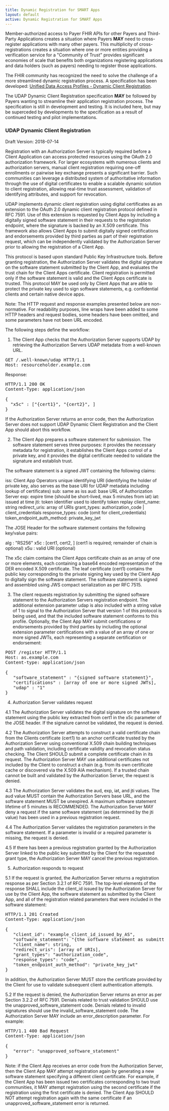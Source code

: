 ```yaml
---
title: Dynamic Registration for SMART Apps
layout: default
active: Dynamic Registration for SMART Apps
---
```


Member-authorized access to Payer FHIR APIs for other Payers and Third-Party Applications creates a situation where Payers **MAY** need to cross-register applications with many other payers. This multiplicity of cross-registrations creates a situation where one or more entities providing a verification service for a "Community of Trust" provides significant economies of scale that benefits both organizations registering applications and data holders (such as payers) needing to register those applications.

The FHIR community has recognized the need to solve the challenge of a more streamlined dynamic registration process. A specification has been developed: [Unified Data Access Profiles - Dynamic Client Registration](http://www.udap.org/udap-dynamic-client-registration.html). 

The UDAP Dynamic Client Registration specification **MAY** be followed by Payers wanting to streamline their application registration process. The specification is still in development and testing. It is included here, but may be superceded by developments to the specification as a result of continued testing and pilot implementations.

### UDAP Dynamic Client Registration 
Draft Version: 2018-07-14

Registration with an Authorization Server is typically required before a Client Application can access protected resources using the OAuth 2.0 authorization framework. For larger ecosystems with numerous clients and authorization servers, manual client registration requiring one-off enrollments or pairwise key exchange presents a significant barrier. Such communities can leverage a distributed system of authoritative information through the use of digital certificates to enable a scalable dynamic solution to client registration, allowing real-time trust assessment, validation of identifying attributes, and support for revocation.

UDAP implements dynamic client registration using digital certificates as an extension to the OAuth 2.0 dynamic client registration protocol defined in RFC 7591. Use of this extension is requested by Client Apps by including a digitally signed software statement in their requests to the registration endpoint, where the signature is backed by an X.509 certificate. This framework also allows Client Apps to submit digitally signed certifications and endorsements provided by third parties as part of their registration request, which can be independently validated by the Authorization Server prior to allowing the registration of a Client App.

This protocol is based upon standard Public Key Infrastructure tools. Before granting registration, the Authorization Server validates the digital signature on the software statement submitted by the Client App, and evaluates the trust chain for the Client Apps certificate. Client registration is permitted only if the software statement is valid and the Client Apps certificate is trusted. This protocol MAY be used only by Client Apps that are able to protect the private key used to sign software statements, e.g. confidential clients and certain native device apps.

Note: The HTTP request and response examples presented below are non-normative. For readability purposes, line wraps have been added to some HTTP headers and request bodies, some headers have been omitted, and some parameters have not been URL encoded.

The following steps define the workflow:

1. The Client App checks that the Authorization Server supports UDAP by retrieving the Authorization Servers UDAP metadata from a well-known URL.

<pre>
GET /.well-known/udap HTTP/1.1
Host: resourceholder.example.com
</pre>

Response:

<pre>
HTTP/1.1 200 OK
Content-Type: application/json

{ 
  "x5c" : ["{cert1}", "{cert2}", ]
}
</pre>

If the Authorization Server returns an error code, then the Authorization Server does not support UDAP Dynamic Client Registration and the Client App should abort this workflow.

2. The Client App prepares a software statement for submission. The software statement serves three purposes: it provides the necessary metadata for registration, it establishes the Client Apps control of a private key, and it provides the digital certificate needed to validate the signature and establish trust.

The software statement is a signed JWT containing the following claims:

   iss: Client App Operators unique identifying URI (identifying the holder of private key, also serves as the base URI for UDAP metadata including lookup of certificates)
   sub: same as iss 
   aud: base URL of Authorization Server
   exp: expire time (should be short-lived, max 5 minutes from iat)
   iat: issued at time
   jti: token identifier used to identify token replay
   client_name: string
   redirect_uris: array of URIs
   grant_types: authorization_code | client_credentials
   response_types: code (omit for client_credentials)
   token_endpoint_auth_method: private_key_jwt

The JOSE Header for the software statement contains the following key/value pairs:

   alg : "RS256"
   x5c : [cert1, cert2, ] (cert1 is required; remainder of chain is optional)
   x5u : valid URI (optional)

The x5c claim contains the Client Apps certificate chain as an array of one or more elements, each containing a base64 encoded representation of the DER encoded X.509 certificate. The leaf certificate (cert1) contains the public key corresponding to the private signing key used by the Client App to digitally sign the software statement. The software statement is signed and assembled using JWS compact serialization as per RFC 7515.

3. The client requests registration by submitting the signed software statement to the Authorization Servers registration endpoint. The additional extension parameter udap is also included with a string value of 1 to signal to the Authorization Server that version 1 of this protocol is being used, and that the included software statement conforms to this profile. Optionally, the Client App MAY submit certifications or endorsements provided by third parties by including the optional extension parameter certifications with a value of an array of one or more signed JWTs, each representing a separate certification or endorsement:

<pre>
POST /register HTTP/1.1
Host: as.example.com
Content-type: application/json

{
   "software_statement" : "{signed software statement}",
   "certifications" : [array of one or more signed JWTs],
   "udap" : "1"
}
</pre>

4. Authorization Server validates request

4.1 The Authorization Server validates the digital signature on the software statement using the public key extracted from cert1 in the x5c parameter of the JOSE header. If the signature cannot be validated, the request is denied.

4.2 The Authorization Server attempts to construct a valid certificate chain from the Clients certificate (cert1) to an anchor certificate trusted by the Authorization Server using conventional X.509 chain building techniques and path validation, including certificate validity and revocation status checking. The Client SHOULD submit a complete certificate chain in its request. The Authorization Server MAY use additional certificates not included by the Client to construct a chain (e.g. from its own certificate cache or discovered via the X.509 AIA mechanism). If a trusted chain cannot be built and validated by the Authorization Server, the request is denied.

4.3 The Authorization Server validates the aud, exp, iat, and jti values. The aud value MUST contain the Authorization Servers base URL, and the software statement MUST be unexpired. A maximum software statement lifetime of 5 minutes is RECOMMENDED. The Authorization Server MAY deny a request if the same software statement (as determined by the jti value) has been used in a previous registration request.

4.4 The Authorization Server validates the registration parameters in the software statement. If a parameter is invalid or a required parameter is missing, the request is denied.

4.5 If there has been a previous registration granted by the Authorization Server linked to the public key submitted by the Client for the requested grant type, the Authorization Server MAY cancel the previous registration.

5. Authorization responds to request

5.1 If the request is granted, the Authorization Server returns a registration response as per Section 3.2.1 of RFC 7591. The top-level elements of the response SHALL include the client_id issued by the Authorization Server for use by the Client App, the software statement as submitted by the Client App, and all of the registration related parameters that were included in the software statement:

<pre>
HTTP/1.1 201 Created
Content-Type: application/json

{
   "client_id": "example_client_id_issued_by_AS",
   "software_statement": "{the software statement as submitted by the client}", 
   "client_name": string,
   "redirect_uris": [array of URIs],
   "grant_types": "authorization_code",
   "response_types": "code",
   "token_endpoint_auth_method": "private_key_jwt"
}
</pre>

In addition, the Authorization Server MUST store the certificate provided by the Client for use to validate subsequent client authentication attempts.

5.2 If the request is denied, the Authorization Server returns an error as per Section 3.2.2 of RFC 7591. Denials related to trust validation SHOULD use the unapproved_software_statement code. Denials related to invalid signatures should use the invalid_software_statement code. The Authorization Server MAY include an error_description parameter. For example:

<pre>
HTTP/1.1 400 Bad Request
Content-Type: application/json

{
   "error": "unapproved_software_statement"
}
</pre>

Note: if the Client App receives an error code from the Authorization Server, then the Client App MAY attempt registration again by generating a new software statement specifying a different client certificate. For example, if the Client App has been issued two certificates corresponding to two trust communities, it MAY attempt registration using the second certificate if the registration using the first certificate is denied. The Client App SHOULD NOT attempt registration again with the same certificate if an unapproved_software_statement error is returned.


